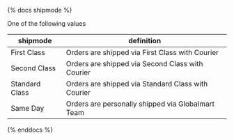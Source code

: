 {% docs shipmode %}

One of the following values

| shipmode       | definition                                         | 
|----------------|----------------------------------------------------| 
| First Class    | Orders are shipped via First Class with Courier    | 
| Second Class   | Orders are shipped via Second Class with Courier   | 
| Standard Class | Orders are shipped via Standard Class with Courier | 
| Same Day       | Orders are personally shipped via Globalmart Team  |

{% enddocs %}